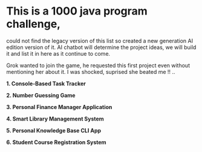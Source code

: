# This is a 1000 java program challenge, 
could not find the legacy version of this list so created a new generation AI edition version of it. AI chatbot will determine the project ideas, we will build it and list it in here as it continue to come.

Grok wanted to join the game, he requested this first project even without mentioning her about it. I was shocked, suprised she beated me !! .. 

**1. Console-Based Task Tracker**

**2. Number Guessing Game**

**3. Personal Finance Manager Application**

**4. Smart Library Management System**

**5. Personal Knowledge Base CLI App**

**6. Student Course Registration System**

